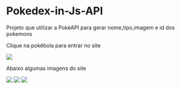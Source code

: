 # Pokedex-in-Js-API
Projeto que utilizar a PokéAPI para gerar nome,tipo,imagem e id dos pokemons
<p> Clique na pokébola para entrar no site</p>
<a href="https://gustavo-correia.github.io/Pokedex-in-Js-API/"><img src="https://www.gratispng.com/baixar/pokeball-png.html"></a>
<p> Abaixo algumas imagens do site</p>
<img src="https://cdn.discordapp.com/attachments/838041895354761296/1005479643538800660/unknown.png">
<img src="https://cdn.discordapp.com/attachments/838041895354761296/1005479880739266600/unknown.png">
<img src="https://cdn.discordapp.com/attachments/838041895354761296/1005479937500790895/unknown.png">
